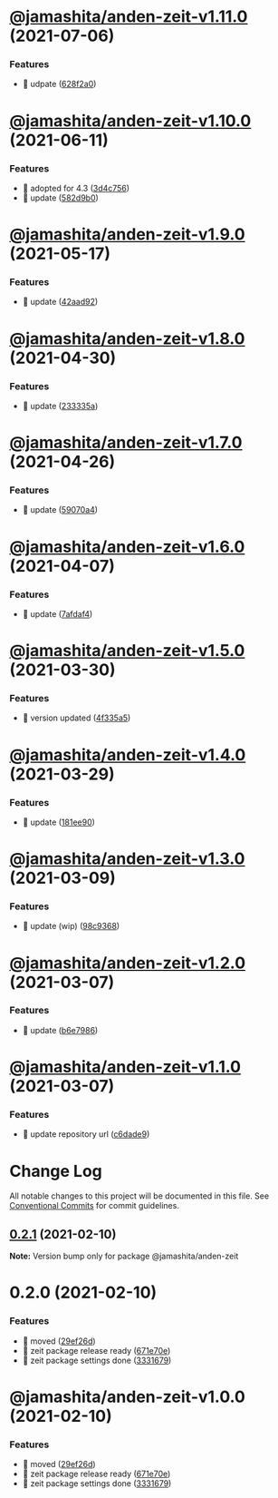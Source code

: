 # [@jamashita/anden-zeit-v1.11.0](https://github.com/jamashita/anden/compare/@jamashita/anden-zeit-v1.10.0...@jamashita/anden-zeit-v1.11.0) (2021-07-06)


### Features

* 🎸 udpate ([628f2a0](https://github.com/jamashita/anden/commit/628f2a06a8966a1712899ef582f6ea10a8e12286))

# [@jamashita/anden-zeit-v1.10.0](https://github.com/jamashita/anden/compare/@jamashita/anden-zeit-v1.9.0...@jamashita/anden-zeit-v1.10.0) (2021-06-11)


### Features

* 🎸 adopted for 4.3 ([3d4c756](https://github.com/jamashita/anden/commit/3d4c7560067d29ce94e6ea01fd79e171ccd764e5))
* 🎸 update ([582d9b0](https://github.com/jamashita/anden/commit/582d9b05fe4bb476388dc4ea4b6f830078a55299))

# [@jamashita/anden-zeit-v1.9.0](https://github.com/jamashita/anden/compare/@jamashita/anden-zeit-v1.8.0...@jamashita/anden-zeit-v1.9.0) (2021-05-17)


### Features

* 🎸 update ([42aad92](https://github.com/jamashita/anden/commit/42aad92038213508827aa50287a9bdef153c7e97))

# [@jamashita/anden-zeit-v1.8.0](https://github.com/jamashita/anden/compare/@jamashita/anden-zeit-v1.7.0...@jamashita/anden-zeit-v1.8.0) (2021-04-30)


### Features

* 🎸 update ([233335a](https://github.com/jamashita/anden/commit/233335a44b9e6c4015cfeb8578ba12d7cf253810))

# [@jamashita/anden-zeit-v1.7.0](https://github.com/jamashita/anden/compare/@jamashita/anden-zeit-v1.6.0...@jamashita/anden-zeit-v1.7.0) (2021-04-26)


### Features

* 🎸 update ([59070a4](https://github.com/jamashita/anden/commit/59070a4b4b5240198df44cc9390423bedbe20f71))

# [@jamashita/anden-zeit-v1.6.0](https://github.com/jamashita/anden/compare/@jamashita/anden-zeit-v1.5.0...@jamashita/anden-zeit-v1.6.0) (2021-04-07)


### Features

* 🎸 update ([7afdaf4](https://github.com/jamashita/anden/commit/7afdaf411f88984a9b170df4549fade07569a9a6))

# [@jamashita/anden-zeit-v1.5.0](https://github.com/jamashita/anden/compare/@jamashita/anden-zeit-v1.4.0...@jamashita/anden-zeit-v1.5.0) (2021-03-30)


### Features

* 🎸 version updated ([4f335a5](https://github.com/jamashita/anden/commit/4f335a542a517369ceb7d041c315e5670475ece0))

# [@jamashita/anden-zeit-v1.4.0](https://github.com/jamashita/anden/compare/@jamashita/anden-zeit-v1.3.0...@jamashita/anden-zeit-v1.4.0) (2021-03-29)


### Features

* 🎸 update ([181ee90](https://github.com/jamashita/anden/commit/181ee903f4e54a87120e534b790c48c69f1b426e))

# [@jamashita/anden-zeit-v1.3.0](https://github.com/jamashita/anden/compare/@jamashita/anden-zeit-v1.2.0...@jamashita/anden-zeit-v1.3.0) (2021-03-09)


### Features

* 🎸 update (wip) ([98c9368](https://github.com/jamashita/anden/commit/98c9368afd959c38d7e9d07cbda0658a12add0ba))

# [@jamashita/anden-zeit-v1.2.0](https://github.com/jamashita/anden/compare/@jamashita/anden-zeit-v1.1.0...@jamashita/anden-zeit-v1.2.0) (2021-03-07)


### Features

* 🎸 update ([b6e7986](https://github.com/jamashita/anden/commit/b6e7986abb78e1ba62c2efe834081595e6ca7af3))

# [@jamashita/anden-zeit-v1.1.0](https://github.com/jamashita/anden/compare/@jamashita/anden-zeit-v1.0.0...@jamashita/anden-zeit-v1.1.0) (2021-03-07)


### Features

* 🎸 update repository url ([c6dade9](https://github.com/jamashita/anden/commit/c6dade9fd10eb259cda87b1b9c88ad196e28776d))

# Change Log

All notable changes to this project will be documented in this file.
See [Conventional Commits](https://conventionalcommits.org) for commit guidelines.

## [0.2.1](https://github.com/jamashita/anden.git/packages/zeit/compare/@jamashita/anden-zeit@0.2.0...@jamashita/anden-zeit@0.2.1) (2021-02-10)

**Note:** Version bump only for package @jamashita/anden-zeit





# 0.2.0 (2021-02-10)


### Features

* 🎸 moved ([29ef26d](https://github.com/jamashita/anden.git/packages/zeit/commit/29ef26d9403ae718720fa9706f01c860b9a5d79a))
* 🎸 zeit package release ready ([671e70e](https://github.com/jamashita/anden.git/packages/zeit/commit/671e70ea4abf2439b8c1ad9fbc8913fc85740f0e))
* 🎸 zeit package settings done ([3331679](https://github.com/jamashita/anden.git/packages/zeit/commit/333167982afb24b0fa10d3dacdde90df8f650c02))





# @jamashita/anden-zeit-v1.0.0 (2021-02-10)


### Features

* 🎸 moved ([29ef26d](https://github.com/jamashita/anden/commit/29ef26d9403ae718720fa9706f01c860b9a5d79a))
* 🎸 zeit package release ready ([671e70e](https://github.com/jamashita/anden/commit/671e70ea4abf2439b8c1ad9fbc8913fc85740f0e))
* 🎸 zeit package settings done ([3331679](https://github.com/jamashita/anden/commit/333167982afb24b0fa10d3dacdde90df8f650c02))

